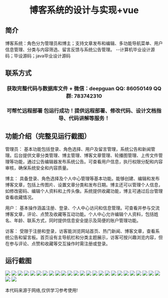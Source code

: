 <p><h1 align="center">博客系统的设计与实现+vue</h1></p>

## 简介
博客系统：角色分为管理员和博主；支持文章发布和编辑、多功能导航菜单、用户信息管理、分类与内容筛选、留言反馈与系统公告管理。    --计算机毕业设计源码；毕设源码；java毕业设计源码


## 联系方式
<p><h3 align="center">获取完整代码与数据库文件 + 微信：deepguan QQ: 86050149 QQ群: 783742310</h3></p>
<p><h3 align="center">可帮忙远程部署 包运行成功！提供远程部署、修改代码、设计文档指导、代码讲解等服务！</h3></p>

## 功能介绍（完整见运行截图）
管理员： 基本功能包括登录、角色选择、用户及留言管理，系统公告和新闻管理。后台提供文章分类管理、博主管理、博客文章管理、轮播图管理、上传文件管理等功能，通过公告编辑器发布系统公告。可查看用户信息，执行权限分配和内容审核，确保系统安全和内容质量。

博主： 具备登录、角色选择及个人中心管理等基本功能。能够创建、编辑和发布博客文章，包括上传图片、设置文章分类和发布日期。博主还可以管理个人信息，如修改密码、编辑个人资料和上传头像。系统提供收藏功能，博主可通过后台管理查看收藏情况。

用户： 基本操作涵盖注册、登录、个人中心访问和信息管理。可查看并参与交流博客文章，评论、点赞及收藏等互动功能。个人中心允许编辑个人资料，包括姓名、年龄、联系方式，同时提供信息安全提示及简便的账户管理功能。

访客： 受限于注册和登录，访客能浏览网站首页、热门新闻、博客文章，查看系统公告和留言板。首页设有主导航栏和分类主题展示，访客可按兴趣浏览内容，但在参与评论、点赞和收藏等交互操作时需注册或登录。


## 运行截图
![](img/001.jpg)
![](img/002.jpg)
![](img/003.jpg)
![](img/004.jpg)
![](img/005.jpg)
![](img/006.jpg)
![](img/007.jpg)
![](img/008.jpg)
![](img/009.jpg)
![](img/010.jpg)
![](img/011.jpg)
![](img/012.jpg)
![](img/013.jpg)
![](img/014.jpg)
![](img/015.jpg)
![](img/016.jpg)
![](img/017.jpg)
![](img/018.jpg)
![](img/019.jpg)
![](img/020.jpg)
![](img/021.jpg)
![](img/022.jpg)
![](img/023.jpg)
![](img/024.jpg)
![](img/025.jpg)
![](img/026.jpg)
![](img/027.jpg)

<p>本代码来源于网络,仅供学习参考使用!</p>
